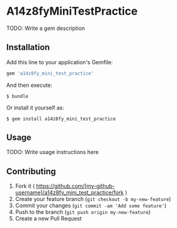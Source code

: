 # A14z8fyMiniTestPractice

TODO: Write a gem description

## Installation

Add this line to your application's Gemfile:

```ruby
gem 'a14z8fy_mini_test_practice'
```

And then execute:

    $ bundle

Or install it yourself as:

    $ gem install a14z8fy_mini_test_practice

## Usage

TODO: Write usage instructions here

## Contributing

1. Fork it ( https://github.com/[my-github-username]/a14z8fy_mini_test_practice/fork )
2. Create your feature branch (`git checkout -b my-new-feature`)
3. Commit your changes (`git commit -am 'Add some feature'`)
4. Push to the branch (`git push origin my-new-feature`)
5. Create a new Pull Request
